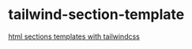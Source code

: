 # tailwind-section-template

[html sections templates with tailwindcss](https://gsvhr.github.io/tailwind-section-template/ "Online demo")
